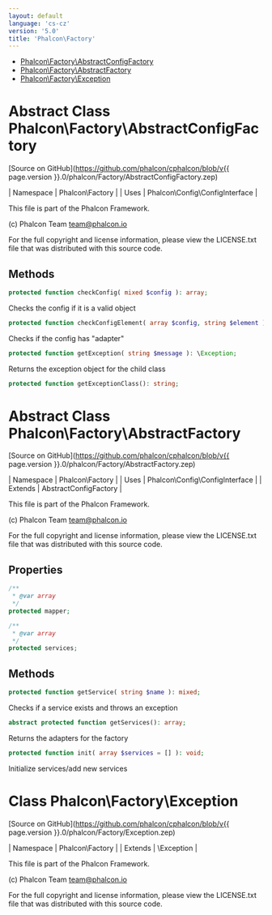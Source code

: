 ```yaml
---
layout: default
language: 'cs-cz'
version: '5.0'
title: 'Phalcon\Factory'
---
```


* [Phalcon\Factory\AbstractConfigFactory](#factory-abstractconfigfactory)
* [Phalcon\Factory\AbstractFactory](#factory-abstractfactory)
* [Phalcon\Factory\Exception](#factory-exception)

<h1 id="factory-abstractconfigfactory">Abstract Class Phalcon\Factory\AbstractConfigFactory</h1>

[Source on GitHub](https://github.com/phalcon/cphalcon/blob/v{{ page.version }}.0/phalcon/Factory/AbstractConfigFactory.zep)

| Namespace  | Phalcon\Factory | | Uses       | Phalcon\Config\ConfigInterface |

This file is part of the Phalcon Framework.

(c) Phalcon Team <team@phalcon.io>

For the full copyright and license information, please view the LICENSE.txt file that was distributed with this source code.


## Methods

```php
protected function checkConfig( mixed $config ): array;
```
Checks the config if it is a valid object


```php
protected function checkConfigElement( array $config, string $element ): array;
```
Checks if the config has "adapter"


```php
protected function getException( string $message ): \Exception;
```
Returns the exception object for the child class


```php
protected function getExceptionClass(): string;
```





<h1 id="factory-abstractfactory">Abstract Class Phalcon\Factory\AbstractFactory</h1>

[Source on GitHub](https://github.com/phalcon/cphalcon/blob/v{{ page.version }}.0/phalcon/Factory/AbstractFactory.zep)

| Namespace  | Phalcon\Factory | | Uses       | Phalcon\Config\ConfigInterface | | Extends    | AbstractConfigFactory |

This file is part of the Phalcon Framework.

(c) Phalcon Team <team@phalcon.io>

For the full copyright and license information, please view the LICENSE.txt file that was distributed with this source code.


## Properties
```php
/**
 * @var array
 */
protected mapper;

/**
 * @var array
 */
protected services;

```

## Methods

```php
protected function getService( string $name ): mixed;
```
Checks if a service exists and throws an exception


```php
abstract protected function getServices(): array;
```
Returns the adapters for the factory


```php
protected function init( array $services = [] ): void;
```
Initialize services/add new services




<h1 id="factory-exception">Class Phalcon\Factory\Exception</h1>

[Source on GitHub](https://github.com/phalcon/cphalcon/blob/v{{ page.version }}.0/phalcon/Factory/Exception.zep)

| Namespace  | Phalcon\Factory | | Extends    | \Exception |

This file is part of the Phalcon Framework.

(c) Phalcon Team <team@phalcon.io>

For the full copyright and license information, please view the LICENSE.txt file that was distributed with this source code.

